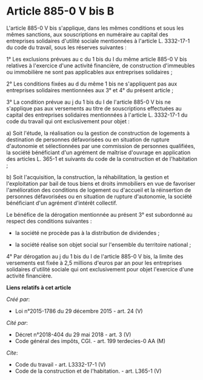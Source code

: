 # Article 885-0 V bis B

L'article 885-0 V bis s'applique, dans les mêmes conditions et sous les mêmes sanctions, aux souscriptions en numéraire au
capital des entreprises solidaires d'utilité sociale mentionnées à l'article L. 3332-17-1 du code du travail, sous les
réserves suivantes : 

1° Les exclusions prévues au c du 1 bis du I du même article 885-0 V bis relatives à l'exercice d'une activité financière, de
construction d'immeubles ou immobilière ne sont pas applicables aux entreprises solidaires ; 

2° Les conditions fixées au d du même 1 bis ne s'appliquent pas aux entreprises solidaires mentionnées aux 3° et 4° du
présent article ; 

3° La condition prévue au j du 1 bis du I de l'article 885-0 V bis ne s'applique pas aux versements au titre de souscriptions
effectuées au capital des entreprises solidaires mentionnées à l'article L. 3332-17-1 du code du travail qui ont
exclusivement pour objet : 

a) Soit l'étude, la réalisation ou la gestion de construction de logements à destination de personnes défavorisées ou en
situation de rupture d'autonomie et sélectionnées par une commission de personnes qualifiées, la société bénéficiant d'un
agrément de maîtrise d'ouvrage en application des articles L. 365-1 et suivants du code de la construction et de
l'habitation ; 

b) Soit l'acquisition, la construction, la réhabilitation, la gestion et l'exploitation par bail de tous biens et droits
immobiliers en vue de favoriser l'amélioration des conditions de logement ou d'accueil et la réinsertion de personnes
défavorisées ou en situation de rupture d'autonomie, la société bénéficiant d'un agrément d'intérêt collectif. 

Le bénéfice de la dérogation mentionnée au présent 3° est subordonné au respect des conditions suivantes :

- la société ne procède pas à la distribution de dividendes ;

- la société réalise son objet social sur l'ensemble du territoire national ; 

4° Par dérogation au j du 1 bis du I de l'article 885-0 V bis, la limite des versements est fixée à 2,5 millions d'euros par
an pour les entreprises solidaires d'utilité sociale qui ont exclusivement pour objet l'exercice d'une activité financière.

**Liens relatifs à cet article**

_Créé par_:

  - Loi n°2015-1786 du 29 décembre 2015 - art. 24 (V)

_Cité par_:

  - Décret n°2018-404 du 29 mai 2018 - art. 3 (V)
  - Code général des impôts, CGI. - art. 199 terdecies-0 AA (M)

_Cite_:

  - Code du travail - art. L3332-17-1 (V)
  - Code de la construction et de l'habitation. - art. L365-1 (V)

